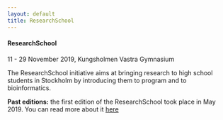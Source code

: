 ```yaml
---
layout: default
title: ResearchSchool
---
```


#### ResearchSchool 
11 - 29 November 2019, Kungsholmen Vastra Gymnasium


The ResearchSchool initiative aims at bringing research to high school students in Stockholm by introducing them to program and to bioinformatics.


**Past editions:** the first edition of the ResearchSchool took place in May 2019. You can read more about it [here][1]




[1]: https://www.scilifelab.se/news/scilifelab-brings-research-to-school/